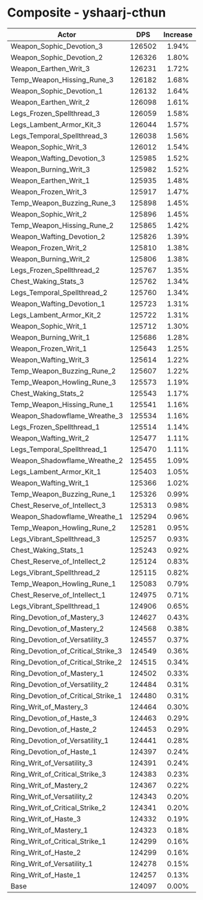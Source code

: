 # Composite - yshaarj-cthun
| Actor | DPS | Increase |
|---|:---:|:---:|
|Weapon_Sophic_Devotion_3|126502|1.94%|
|Weapon_Sophic_Devotion_2|126326|1.80%|
|Weapon_Earthen_Writ_3|126231|1.72%|
|Temp_Weapon_Hissing_Rune_3|126182|1.68%|
|Weapon_Sophic_Devotion_1|126132|1.64%|
|Weapon_Earthen_Writ_2|126098|1.61%|
|Legs_Frozen_Spellthread_3|126059|1.58%|
|Legs_Lambent_Armor_Kit_3|126044|1.57%|
|Legs_Temporal_Spellthread_3|126038|1.56%|
|Weapon_Sophic_Writ_3|126012|1.54%|
|Weapon_Wafting_Devotion_3|125985|1.52%|
|Weapon_Burning_Writ_3|125982|1.52%|
|Weapon_Earthen_Writ_1|125935|1.48%|
|Weapon_Frozen_Writ_3|125917|1.47%|
|Temp_Weapon_Buzzing_Rune_3|125898|1.45%|
|Weapon_Sophic_Writ_2|125896|1.45%|
|Temp_Weapon_Hissing_Rune_2|125865|1.42%|
|Weapon_Wafting_Devotion_2|125826|1.39%|
|Weapon_Frozen_Writ_2|125810|1.38%|
|Weapon_Burning_Writ_2|125806|1.38%|
|Legs_Frozen_Spellthread_2|125767|1.35%|
|Chest_Waking_Stats_3|125762|1.34%|
|Legs_Temporal_Spellthread_2|125760|1.34%|
|Weapon_Wafting_Devotion_1|125723|1.31%|
|Legs_Lambent_Armor_Kit_2|125722|1.31%|
|Weapon_Sophic_Writ_1|125712|1.30%|
|Weapon_Burning_Writ_1|125686|1.28%|
|Weapon_Frozen_Writ_1|125643|1.25%|
|Weapon_Wafting_Writ_3|125614|1.22%|
|Temp_Weapon_Buzzing_Rune_2|125607|1.22%|
|Temp_Weapon_Howling_Rune_3|125573|1.19%|
|Chest_Waking_Stats_2|125543|1.17%|
|Temp_Weapon_Hissing_Rune_1|125541|1.16%|
|Weapon_Shadowflame_Wreathe_3|125534|1.16%|
|Legs_Frozen_Spellthread_1|125514|1.14%|
|Weapon_Wafting_Writ_2|125477|1.11%|
|Legs_Temporal_Spellthread_1|125470|1.11%|
|Weapon_Shadowflame_Wreathe_2|125455|1.09%|
|Legs_Lambent_Armor_Kit_1|125403|1.05%|
|Weapon_Wafting_Writ_1|125366|1.02%|
|Temp_Weapon_Buzzing_Rune_1|125326|0.99%|
|Chest_Reserve_of_Intellect_3|125313|0.98%|
|Weapon_Shadowflame_Wreathe_1|125294|0.96%|
|Temp_Weapon_Howling_Rune_2|125281|0.95%|
|Legs_Vibrant_Spellthread_3|125257|0.93%|
|Chest_Waking_Stats_1|125243|0.92%|
|Chest_Reserve_of_Intellect_2|125124|0.83%|
|Legs_Vibrant_Spellthread_2|125115|0.82%|
|Temp_Weapon_Howling_Rune_1|125083|0.79%|
|Chest_Reserve_of_Intellect_1|124975|0.71%|
|Legs_Vibrant_Spellthread_1|124906|0.65%|
|Ring_Devotion_of_Mastery_3|124627|0.43%|
|Ring_Devotion_of_Mastery_2|124568|0.38%|
|Ring_Devotion_of_Versatility_3|124557|0.37%|
|Ring_Devotion_of_Critical_Strike_3|124549|0.36%|
|Ring_Devotion_of_Critical_Strike_2|124515|0.34%|
|Ring_Devotion_of_Mastery_1|124502|0.33%|
|Ring_Devotion_of_Versatility_2|124484|0.31%|
|Ring_Devotion_of_Critical_Strike_1|124480|0.31%|
|Ring_Writ_of_Mastery_3|124464|0.30%|
|Ring_Devotion_of_Haste_3|124463|0.29%|
|Ring_Devotion_of_Haste_2|124453|0.29%|
|Ring_Devotion_of_Versatility_1|124441|0.28%|
|Ring_Devotion_of_Haste_1|124397|0.24%|
|Ring_Writ_of_Versatility_3|124391|0.24%|
|Ring_Writ_of_Critical_Strike_3|124383|0.23%|
|Ring_Writ_of_Mastery_2|124367|0.22%|
|Ring_Writ_of_Versatility_2|124343|0.20%|
|Ring_Writ_of_Critical_Strike_2|124341|0.20%|
|Ring_Writ_of_Haste_3|124332|0.19%|
|Ring_Writ_of_Mastery_1|124323|0.18%|
|Ring_Writ_of_Critical_Strike_1|124299|0.16%|
|Ring_Writ_of_Haste_2|124299|0.16%|
|Ring_Writ_of_Versatility_1|124278|0.15%|
|Ring_Writ_of_Haste_1|124257|0.13%|
|Base|124097|0.00%|

